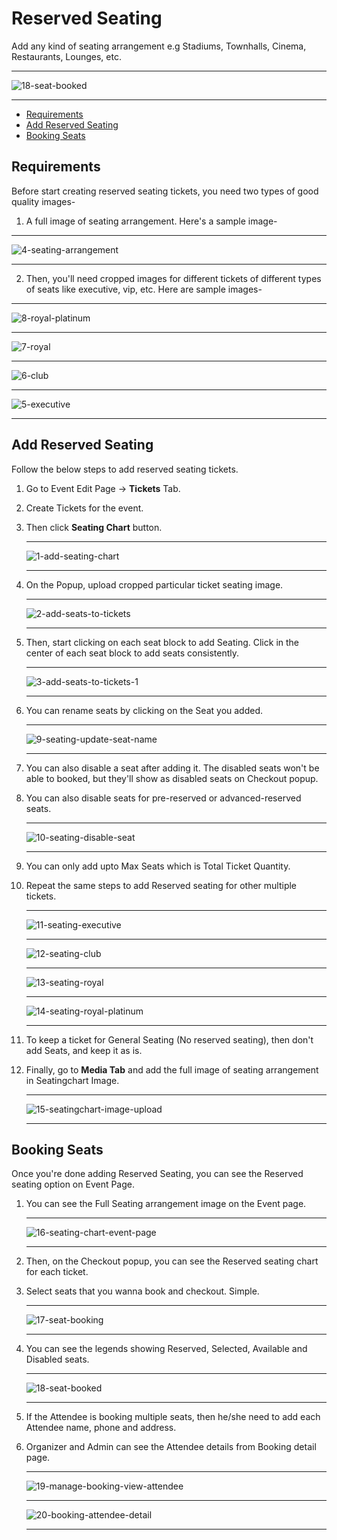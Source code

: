 # Reserved Seating

Add any kind of seating arrangement e.g Stadiums, Townhalls, Cinema, Restaurants, Lounges, etc.

---

![18-seat-booked](http://eventmie-pro-docs.test/images/fullyloaded/18-seat-booked.png "18-seat-booked")

---

- [Requirements](#Requirements)
- [Add Reserved Seating](#Add-Reserved-Seating)
- [Booking Seats](#Booking-Seats)


<a name="Requirements"></a> 
## Requirements

Before start creating reserved seating tickets, you need two types of good quality images-

1. A full image of seating arrangement. Here's a sample image-

---

![4-seating-arrangement](http://eventmie-pro-docs.test/images/fullyloaded/4-seating-arrangement.jpg "4-seating-arrangement")

---

2. Then, you'll need cropped images for different tickets of different types of seats like executive, vip, etc. Here are sample images-

---

![8-royal-platinum](http://eventmie-pro-docs.test/images/fullyloaded/8-royal-platinum.jpg "8-royal-platinum")

---

![7-royal](http://eventmie-pro-docs.test/images/fullyloaded/7-royal.jpg "7-royal")

---

![6-club](http://eventmie-pro-docs.test/images/fullyloaded/6-club.jpg "6-club")

---

![5-executive](http://eventmie-pro-docs.test/images/fullyloaded/5-executive.jpg "5-executive")

---


<a name="Add-Reserved-Seating"></a> 
## Add Reserved Seating

Follow the below steps to add reserved seating tickets.

1. Go to Event Edit Page -> **Tickets** Tab.
2. Create Tickets for the event.
3. Then click **Seating Chart** button.

    ---

    ![1-add-seating-chart](http://eventmie-pro-docs.test/images/fullyloaded/1-add-seating-chart.png "1-add-seating-chart")

    ---

4. On the Popup, upload cropped particular ticket seating image.

    ---

    ![2-add-seats-to-tickets](http://eventmie-pro-docs.test/images/fullyloaded/2-add-seats-to-tickets.png "2-add-seats-to-tickets")

    ---

5. Then, start clicking on each seat block to add Seating. Click in the center of each seat block to add seats consistently.

    ---

    ![3-add-seats-to-tickets-1](http://eventmie-pro-docs.test/images/fullyloaded/3-add-seats-to-tickets-1.png "3-add-seats-to-tickets-1")

    ---

6. You can rename seats by clicking on the Seat you added.

    ---

    ![9-seating-update-seat-name](http://eventmie-pro-docs.test/images/fullyloaded/9-seating-update-seat-name.png "9-seating-update-seat-name")

    ---

7. You can also disable a seat after adding it. The disabled seats won't be able to booked, but they'll show as disabled seats on Checkout popup.
8. You can also disable seats for pre-reserved or advanced-reserved seats.

    ---

    ![10-seating-disable-seat](http://eventmie-pro-docs.test/images/fullyloaded/10-seating-disable-seat.png "10-seating-disable-seat")

    ---

9. You can only add upto Max Seats which is Total Ticket Quantity.
10. Repeat the same steps to add Reserved seating for other multiple tickets.

    ---

    ![11-seating-executive](http://eventmie-pro-docs.test/images/fullyloaded/11-seating-executive.png "11-seating-executive")

    ---

    ![12-seating-club](http://eventmie-pro-docs.test/images/fullyloaded/12-seating-club.png "12-seating-club")

    ---

    ![13-seating-royal](http://eventmie-pro-docs.test/images/fullyloaded/13-seating-royal.png "13-seating-royal")

    ---

    ![14-seating-royal-platinum](http://eventmie-pro-docs.test/images/fullyloaded/14-seating-royal-platinum.png "14-seating-royal-platinum")

    ---


11. To keep a ticket for General Seating (No reserved seating), then don't add Seats, and keep it as is.
12. Finally, go to **Media Tab** and add the full image of seating arrangement in Seatingchart Image.

    ---

    ![15-seatingchart-image-upload](http://eventmie-pro-docs.test/images/fullyloaded/15-seatingchart-image-upload.png "15-seatingchart-image-upload")

    ---


<a name="Booking-Seats"></a> 
## Booking Seats

Once you're done adding Reserved Seating, you can see the Reserved seating option on Event Page.

1. You can see the Full Seating arrangement image on the Event page.

    ---

    ![16-seating-chart-event-page](http://eventmie-pro-docs.test/images/fullyloaded/16-seating-chart-event-page.png "16-seating-chart-event-page")

    ---

2. Then, on the Checkout popup, you can see the Reserved seating chart for each ticket.
3. Select seats that you wanna book and checkout. Simple. 

    ---

    ![17-seat-booking](http://eventmie-pro-docs.test/images/fullyloaded/17-seat-booking.png "17-seat-booking")

    ---

4. You can see the legends showing Reserved, Selected, Available and Disabled seats.

    ---

    ![18-seat-booked](http://eventmie-pro-docs.test/images/fullyloaded/18-seat-booked.png "18-seat-booked")

    ---

5. If the Attendee is booking multiple seats, then he/she need to add each Attendee name, phone and address.
6. Organizer and Admin can see the Attendee details from Booking detail page.

    ---

    ![19-manage-booking-view-attendee](http://eventmie-pro-docs.test/images/fullyloaded/19-manage-booking-view-attendee.png "19-manage-booking-view-attendee")

    ---

    ![20-booking-attendee-detail](http://eventmie-pro-docs.test/images/fullyloaded/20-booking-attendee-detail.png "20-booking-attendee-detail")

    ---